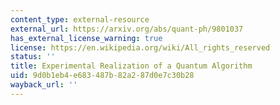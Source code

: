 ```yaml
---
content_type: external-resource
external_url: https://arxiv.org/abs/quant-ph/9801037
has_external_license_warning: true
license: https://en.wikipedia.org/wiki/All_rights_reserved
status: ''
title: Experimental Realization of a Quantum Algorithm
uid: 9d0b1eb4-e683-487b-82a2-87d0e7c30b28
wayback_url: ''
---
```

